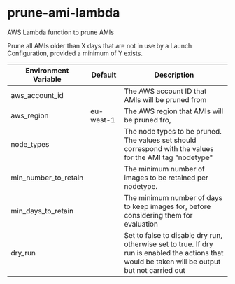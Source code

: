 # prune-ami-lambda
AWS Lambda function to prune AMIs

Prune all AMIs older than X days that are not in use by a Launch Configuration, provided a minimum of Y exists.

| Environment Variable | Default   | Description                                                                                                                                      |
| -------------------- | --------- | ------------------------------------------------------------------------------------------------------------------------------------------------ |
| aws_account_id       |           | The AWS account ID that AMIs will be pruned from                                                                                                 |
| aws_region           | eu-west-1 | The AWS region that AMIs will be pruned fro,                                                                                                     |
| node_types           |           | The node types to be pruned. The values set should correspond with the values for the AMI tag "nodetype"                                         |
| min_number_to_retain |           | The minimum number of images to be retained per nodetype.                                                                                        |
| min_days_to_retain   |           | The minimum number of days to keep images for, before considering them for evaluation                                                            |
| dry_run              |           | Set to false to disable dry run, otherwise set to true. If dry run is enabled the actions that would be taken will be output but not carried out |
